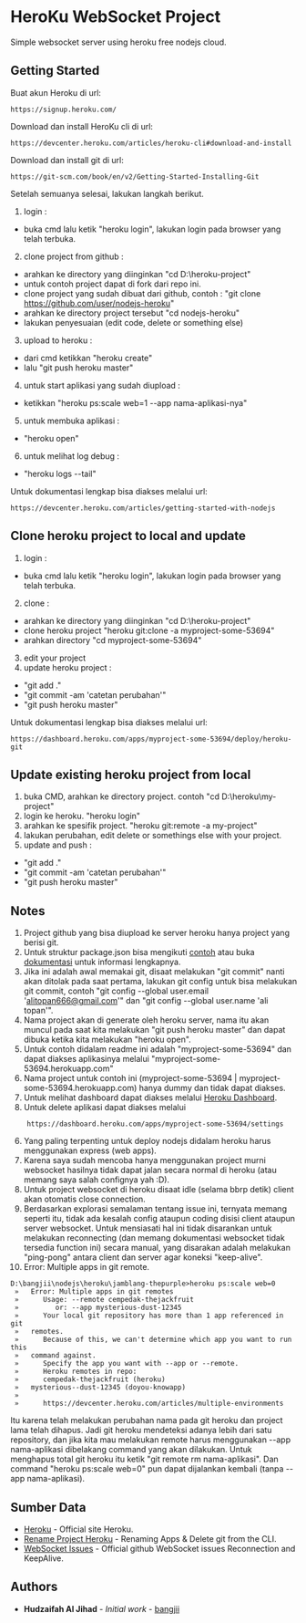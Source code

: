 # HeroKu WebSocket Project

Simple websocket server using heroku free nodejs cloud.

## Getting Started

Buat akun Heroku di url:

```
https://signup.heroku.com/
```

Download dan install HeroKu cli di url:

```
https://devcenter.heroku.com/articles/heroku-cli#download-and-install
```

Download dan install git di url:

```
https://git-scm.com/book/en/v2/Getting-Started-Installing-Git
```

Setelah semuanya selesai, lakukan langkah berikut.
1. login :
* buka cmd lalu ketik "heroku login", lakukan login pada browser yang telah terbuka.
2. clone project from github :
* arahkan ke directory yang diinginkan "cd D:\heroku-project"
* untuk contoh project dapat di fork dari repo ini. 
* clone project yang sudah dibuat dari github, contoh : "git clone https://github.com/user/nodejs-heroku"
* arahkan ke directory project tersebut "cd nodejs-heroku"
* lakukan penyesuaian (edit code, delete or something else)
3. upload to heroku :
* dari cmd ketikkan "heroku create"
* lalu "git push heroku master"
4. untuk start aplikasi yang sudah diupload :
* ketikkan "heroku ps:scale web=1 --app nama-aplikasi-nya"
5. untuk membuka aplikasi : 
* "heroku open"
6. untuk melihat log debug :
* "heroku logs --tail"

Untuk dokumentasi lengkap bisa diakses melalui url:

```
https://devcenter.heroku.com/articles/getting-started-with-nodejs
```

## Clone heroku project to local and update
1. login :
* buka cmd lalu ketik "heroku login", lakukan login pada browser yang telah terbuka.
2. clone : 
* arahkan ke directory yang diinginkan "cd D:\heroku-project"
* clone heroku project "heroku git:clone -a myproject-some-53694"
* arahkan directory "cd myproject-some-53694"
3. edit your project
4. update heroku project :
* "git add ."
* "git commit -am 'catetan perubahan'"
* "git push heroku master"

Untuk dokumentasi lengkap bisa diakses melalui url:

```
https://dashboard.heroku.com/apps/myproject-some-53694/deploy/heroku-git
```

## Update existing heroku project from local
1. buka CMD, arahkan ke directory project. contoh "cd D:\heroku\my-project"
2. login ke heroku. "heroku login"
3. arahkan ke spesifik project. "heroku git:remote -a my-project"
4. lakukan perubahan, edit delete or somethings else with your project.
5. update and push :
* "git add ."
* "git commit -am 'catetan perubahan'"
* "git push heroku master" 

## Notes
1. Project github yang bisa diupload ke server heroku hanya project yang berisi git.
2. Untuk struktur package.json bisa mengikuti [contoh](https://github.com/bangjii/heroku-ws/blob/master/package.json) atau buka [dokumentasi](https://devcenter.heroku.com/articles/getting-started-with-nodejs#declare-app-dependencies) untuk informasi lengkapnya.
3. Jika ini adalah awal memakai git, disaat melakukan "git commit" nanti akan ditolak pada saat pertama, lakukan git config untuk bisa melakukan git commit, contoh "git config --global user.email 'alitopan666@gmail.com'" dan "git config --global user.name 'ali topan'".
4. Nama project akan di generate oleh heroku server, nama itu akan muncul pada saat kita melakukan "git push heroku master" dan dapat dibuka ketika kita melakukan "heroku open".
5. Untuk contoh didalam readme ini adalah "myproject-some-53694" dan dapat diakses aplikasinya melalui "myproject-some-53694.herokuapp.com"
6. Nama project untuk contoh ini (myproject-some-53694 | myproject-some-53694.herokuapp.com) hanya dummy dan tidak dapat diakses.
4. Untuk melihat dashboard dapat diakses melalui [Heroku Dashboard](https://dashboard.heroku.com/apps).
5. Untuk delete aplikasi dapat diakses melalui

```
	https://dashboard.heroku.com/apps/myproject-some-53694/settings
```

6. Yang paling terpenting untuk deploy nodejs didalam heroku harus menggunakan express (web apps).
7. Karena saya sudah mencoba hanya menggunakan project murni websocket hasilnya tidak dapat jalan secara normal di heroku (atau memang saya salah confignya yah :D).
8. Untuk project websocket di heroku disaat idle (selama bbrp detik) client akan otomatis close connection.
9. Berdasarkan explorasi semalaman tentang issue ini, ternyata memang seperti itu, tidak ada kesalah config ataupun coding disisi client ataupun server websocket. Untuk mensiasati hal ini tidak disarankan untuk melakukan reconnecting (dan memang dokumentasi websocket tidak tersedia function ini) secara manual, yang disarakan adalah melakukan "ping-pong" antara client dan server agar koneksi "keep-alive".
10. Error: Multiple apps in git remote.

```
D:\bangjii\nodejs\heroku\jamblang-thepurple>heroku ps:scale web=0
 »   Error: Multiple apps in git remotes
 »      Usage: --remote cempedak-thejackfruit
 »         or: --app mysterious-dust-12345
 »      Your local git repository has more than 1 app referenced in git
 »   remotes.
 »      Because of this, we can't determine which app you want to run this
 »   command against.
 »      Specify the app you want with --app or --remote.
 »      Heroku remotes in repo:
 »      cempedak-thejackfruit (heroku)
 »   mysterious--dust-12345 (doyou-knowapp)
 »
 »      https://devcenter.heroku.com/articles/multiple-environments
``` 

Itu karena telah melakukan perubahan nama pada git heroku dan project lama telah dihapus. Jadi git heroku mendeteksi adanya lebih dari satu repository, dan jika kita mau melakukan remote harus menggunakan --app nama-aplikasi dibelakang command yang akan dilakukan.
Untuk menghapus total git heroku itu ketik "git remote rm nama-aplikasi". Dan command "heroku ps:scale web=0" pun dapat dijalankan kembali (tanpa --app nama-aplikasi).

## Sumber Data

* [Heroku](https://www.heroku.com/) - Official site Heroku.
* [Rename Project Heroku](https://devcenter.heroku.com/articles/renaming-apps) - Renaming Apps & Delete git from the CLI.
* [WebSocket Issues](https://github.com/websockets/ws/issues/767) - Official github WebSocket issues Reconnection and KeepAlive.

## Authors

* **Hudzaifah Al Jihad** - *Initial work* - [bangjii](https://github.com/bangjii)
